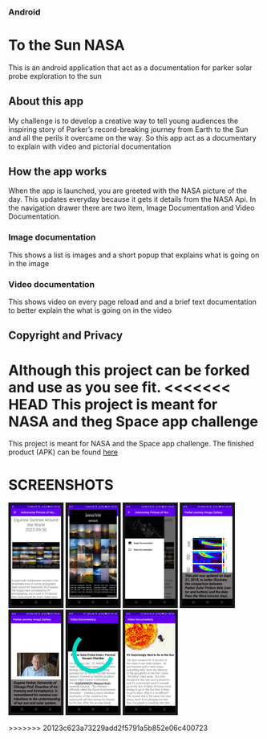 ### Android ###
# To the Sun NASA
This is an android application that act as a documentation for parker solar probe
exploration to the sun

## About this app
My challenge is to develop a creative way to tell young audiences the inspiring story of Parker’s 
record-breaking journey from Earth to the Sun and all the perils it overcame on the way.
So this app act as a documentary to explain with video and pictorial documentation

## How the app works
When the app is launched, you are greeted with the NASA picture of the day. This updates everyday
because it gets it details from the NASA Api.
In the navigation drawer there are two item, Image Documentation and Video Documentation.

### Image documentation
This shows a list is images and a short popup that explains what is going on in the image

### Video documentation
This shows video on every page reload and and a brief text documentation to better explain the 
what is going on in the video

## Copyright and Privacy
Although this project can be forked and use as you see fit.
<<<<<<< HEAD
This project is meant for NASA and theg Space app challenge
=======
This project is meant for NASA and the Space app challenge.
The finished product (APK) can be found [here](https://github.com/Ohior/to_the_sun_NASA/blob/main/APK/)

# SCREENSHOTS
<p>
  <a href="#"><img src="https://github.com/Ohior/to_the_sun_NASA/blob/main/APK/img1.png" alt="header" border="5" width=100 height=200></a>
   <a href="#"><img src="https://github.com/Ohior/to_the_sun_NASA/blob/main/APK/img2.png" alt="header" border="5" width=100 height=200></a>
   <a href="#"><img src="https://github.com/Ohior/to_the_sun_NASA/blob/main/APK/img3.png" alt="header" border="5" width=100 height=200></a>
   <a href="#"><img src="https://github.com/Ohior/to_the_sun_NASA/blob/main/APK/img4.png" alt="header" border="5" width=100 height=200></a>
   <a href="#"><img src="https://github.com/Ohior/to_the_sun_NASA/blob/main/APK/img5.png" alt="header" border="5" width=100 height=200></a>
   <a href="#"><img src="https://github.com/Ohior/to_the_sun_NASA/blob/main/APK/img6.png" alt="header" border="5" width=100 height=200></a>
   <a href="#"><img src="https://github.com/Ohior/to_the_sun_NASA/blob/main/APK/img7.png" alt="header" border="5" width=100 height=200></a>
</p>
>>>>>>> 20123c623a73229add2f5791a5b852e06c400723
